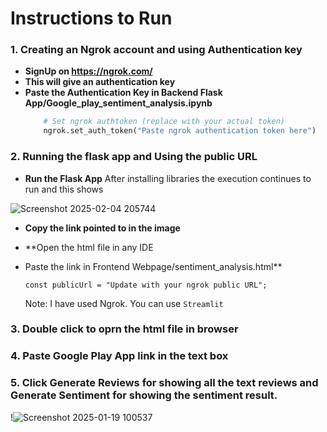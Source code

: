 # Instructions to Run

### 1. Creating an Ngrok account and using Authentication key
- **SignUp on https://ngrok.com/**
- **This will give an authentication key**
- **Paste the Authentication Key in Backend Flask App/Google_play_sentiment_analysis.ipynb**
  ```python
      # Set ngrok authtoken (replace with your actual token)
      ngrok.set_auth_token("Paste ngrok authentication token here")
  ```
### 2. Running the flask app and Using the public URL
- **Run the Flask App**
  After installing libraries the execution continues to run and this shows
  
![Screenshot 2025-02-04 205744](https://github.com/user-attachments/assets/969c3ad9-972d-43e8-84fd-ad706de44ec5)


- **Copy the link pointed to in the image**
- **Open the html file in any IDE
- Paste the link in Frontend Webpage/sentiment_analysis.html**
  
  ```const publicUrl = "Update with your ngrok public URL"; ```
  
  Note: I have used Ngrok. You can use ```Streamlit```
  
### 3. Double click to oprn the html file in browser

### 4. Paste Google Play App link in the text box

### 5. Click **Generate Reviews** for showing all the text reviews and **Generate Sentiment** for showing the sentiment result.

!![Screenshot 2025-01-19 100537](https://github.com/user-attachments/assets/2108b2b1-0d8c-4058-9a61-cbcdc84d093a)

